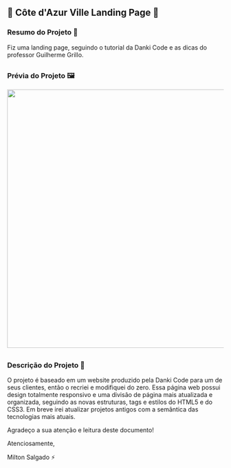 ## 🏨 Côte d'Azur Ville Landing Page 🏨

### Resumo do Projeto 📄
Fiz uma landing page, seguindo o tutorial da Danki Code e as dicas do professor Guilherme Grillo.

##

### Prévia do Projeto 🖼️
<div align="center">
    <img height="600em" src="images/landing_page_cotedazur.png">
</div>

##

### Descrição do Projeto 📖
O projeto é baseado em um website produzido pela Danki Code para um de seus clientes, então o recriei e modifiquei do zero.
Essa página web possui design totalmente responsivo e uma divisão de página mais atualizada e organizada, seguindo as novas estruturas, tags e estilos do HTML5 e do CSS3. Em breve irei atualizar projetos antigos com a semântica das tecnologias mais atuais.

Agradeço a sua atenção e leitura deste documento!

Atenciosamente,

Milton Salgado ⚡